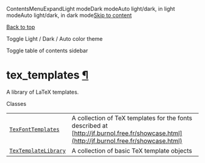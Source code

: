 ContentsMenuExpandLight modeDark modeAuto light/dark, in light modeAuto light/dark, in dark mode[Skip to content](https://docs.manim.community/en/stable/reference/manim.utils.tex_templates.html#furo-main-content)

[Back to top](https://docs.manim.community/en/stable/reference/manim.utils.tex_templates.html#)

Toggle Light / Dark / Auto color theme

Toggle table of contents sidebar

# tex\_templates [¶](https://docs.manim.community/en/stable/reference/manim.utils.tex_templates.html\#module-manim.utils.tex_templates "Link to this heading")

A library of LaTeX templates.

Classes

|     |     |
| --- | --- |
| [`TexFontTemplates`](https://docs.manim.community/en/stable/reference/manim.utils.tex_templates.TexFontTemplates.html#manim.utils.tex_templates.TexFontTemplates "manim.utils.tex_templates.TexFontTemplates") | A collection of TeX templates for the fonts described at [http://jf.burnol.free.fr/showcase.html](http://jf.burnol.free.fr/showcase.html) |
| [`TexTemplateLibrary`](https://docs.manim.community/en/stable/reference/manim.utils.tex_templates.TexTemplateLibrary.html#manim.utils.tex_templates.TexTemplateLibrary "manim.utils.tex_templates.TexTemplateLibrary") | A collection of basic TeX template objects |
